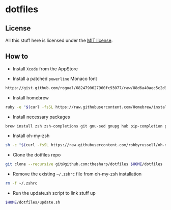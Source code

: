 # dotfiles

## License

All this stuff here is licensed under the [MIT license](LICENSE).

## How to

- Install `Xcode` from the AppStore

- Install a patched `powerline` Monaco font
```bash
https://gist.github.com/rogual/6824790627960fc93077/raw/88d6a40aec5c2d9bc8db30ecbbc6b33fa3e3cb6b/Monaco%2520for%2520Powerline.otf
```

- Install homebrew
```bash
ruby -e "$(curl -fsSL https://raw.githubusercontent.com/Homebrew/install/master/install)"
```

- Install necessary packages
```bash
brew install zsh zsh-completions git gnu-sed gnupg hub pip-completion pyenv pyenv-virtualenvwrapper reattach-to-user-namespace tmux wget ag fzf neovim
```

- Install oh-my-zsh
```bash
sh -c "$(curl -fsSL https://raw.githubusercontent.com/robbyrussell/oh-my-zsh/master/tools/install.sh)"
```

- Clone the dotfiles repo
```bash
git clone --recursive git@github.com:thesharp/dotfiles $HOME/dotfiles
```

- Remove the existing `~/.zshrc` file from oh-my-zsh installation
```bash
rm -f ~/.zshrc
```

- Run the update.sh script to link stuff up
```bash
$HOME/dotfiles/update.sh
```
